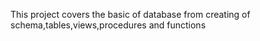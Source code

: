 This project covers the basic of database from creating of schema,tables,views,procedures and functions